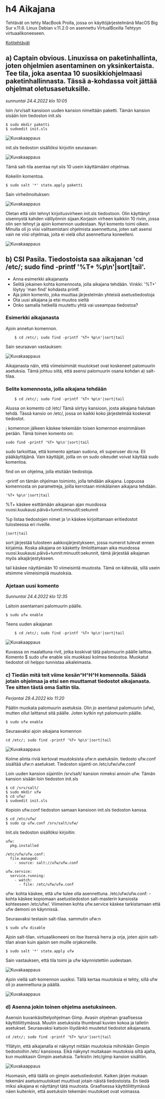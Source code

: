 # h4 Aikajana

Tehtävät on tehty MacBook Prolla, jossa on käyttöjärjestelmänä MacOS Big Sur v.11.6. Linux Debian v.11.2.0 on asennettu VirtualBoxilla Tehtyyn virtuaalikoneeseen.

[Kotitehtävät](https://terokarvinen.com/2021/configuration-management-systems-2022-spring/)

## a) Captain obvious. Linuxissa on paketinhallinta, joten ohjelmien asentaminen on yksinkertaista. Tee tila, joka asentaa 10 suosikkiohjelmaasi paketinhallinnasta. Tässä a-kohdassa voit jättää ohjelmat oletusasetuksille.

*sunnuntai 24.4.2022 klo 10:05*

loin /srv/salt kansioon uuden kansion nimeltään paketti. Tämän kansion sisään loin tiedoston init.sls

	$ sudo mkdir paketti
	$ sudoedit init.sls

![Kuvakaappaus](kuva0.png)

init.sls tiedoston sisällöksi kirjoitin seuraavan:

![Kuvakaappaus](kuva1.png)

Tämä salt-tila asentaa nyt siis 10 usein käyttämääni ohjelmaa. 

Kokeilin komentoa.

	$ sudo salt '*' state.apply paketti

Sain virheilmoituksen:

![Kuvakaappaus](kuva2.png)

Oletan että olin tehnyt kirjoitusvirheen init.sls tiedostoon. Olin käyttänyt sisennystä kahden välilyönnin sijaan.Korjasin virheen kaikkiin 10 riviin, jossa olin sen tehnyt ja ajoin komennon uudestaan. Nyt komento toimi oikein. Minulla oli jo viisi valitsemistani ohjelmista asennettuna, joten salt asensi vain ne viisi ohjelmaa, joita ei vielä ollut asennettuna koneelleni.

![Kuvakaappaus](kuva3.png)

## b) CSI Pasila. Tiedostoista saa aikajanan 'cd /etc/; sudo find -printf '%T+ %p\n'|sort|tail'.

- Anna esimerkki aikajanasta
- Selitä jokainen kohta komennosta, jolla aikajana tehdään. Vinkki: '%T+' löytyy 'man find' kohdasta printf.
- Aja jokin komento, joka muuttaa järjestelmän yhteisiä asetustiedostoja
- Ota uusi aikajana ja etsi muutos sieltä
- Onko samalla hetkellä muutettu yhtä vai useampaa tiedostoa?

### Esimerkki aikajanasta

Ajoin annetun komennon.

		$ cd /etc/; sudo find -printf '%T+ %p\n'|sort|tail

Sain seuraavan vastauksen:

![Kuvakaappaus](kuva4.png)

Aikajanasta näin, että viimeisimmät muutokset ovat koskeneet palomuurin asetuksia. Tämä johtuu siitä, että asensi palomuurin osana kohdan a) salt-tilaa.

### Selite komennosta, jolla aikajana tehdään

		$ cd /etc/; sudo find -printf '%T+ %p\n'|sort|tail

Alussa on komento cd /etc/ Tämä siirtyy kansioon, josta aikajana halutaan tehdä. Tässä kansio on /etc/, jossa on kaikki koko järjestelmää koskevat tiedostot.

; komennon jälkeen käskee tekemään toisen komennon ensimmäisen perään. Tämä toinen komento on:

	sudo find -printf '%T+ %p\n'|sort|tail

sudo tarkoittaa, että komento ajetaan sudona, eli superuser do:na. Eli pääkäyttäjänä. Vain käyttäjät, joilla on on sudo oikeudet voivat käyttää sudo komentoa.

find on on ohjelma, jolla etsitään tiedostoja.

-printf on tämän ohjelman toiminto, jolla tehdään aikajana. Loppuosa komennosta on parametreja, joilla kerrotaan minkälainen aikajana tehdään.

	'%T+ %p\n'|sort|tail

%T+ käskee esittämään aikajanan ajan muodossa vuosi.kuukausi.päivä+tunnit:minuutit:sekunnit 

%p listaa tiedostojen nimet ja \n käskee kirjoittamaan eritiedostot tulosteessa eri riveille.

	|sort|tail

sort järjestää tulosteen aakkosjärjestykseen, jossa numerot tulevat ennen kirjaimia. Koska aikajana on käsketty ilmloittamaan aika muodossa vuosi.kuukausi.päivä+tunnit:minuutit:sekunnit, tämä järjestää aikajanan myös aikajärjestykseen.

tail käskee näyttämään 10 viimeisintä muutosta. Tämä on kätevää, sillä usein etsimme viimeisimpiä muutoksia.

### Ajetaan uusi komento

*Sunnuntai 24.4.2022 klo 12:35*

Laitoin asentamani palomuurin päälle.

	$ sudo ufw enable 

Teens uuden aikajanan

		$ cd /etc/; sudo find -printf '%T+ %p\n'|sort|tail

![Kuvakaappaus](kuva6.png)

Kuvassa on maalattuna rivit, jotka koskivat tätä palomuurin päälle laittoa. Komento $ sudo ufw enable siis muokkasi kolmea tiedostoa. Muokatut tiedostot oli helppo tunnistaa aikaleimasta.

### c) Tiedän mitä teit viime kesän^H^H^H komennolla. Säädä jotain ohjelmaa ja etsi sen muuttamat tiedostot aikajanasta. Tee sitten tästä oma Saltin tila.

*Perjantai 29.4.2022 klo 11:20*

Päätin muokata palomuurin asetuksia. Olin jo asentanut palomuurin (ufw), mutten ollut laittanut sitä päälle. Joten kytkin nyt palomuurin päälle.

	$ sudo ufw enable

Seuraavaksi ajoin aikajana komennon

	cd /etc/; sudo find -printf '%T+ %p\n'|sort|tail

![Kuvakaappaus](kuvao7.png)

Kolme alinta riviä kertovat muutoksista ufw:n asetuksiin. tiedosto ufw.conf sisältää ufw:n asetukset. Tiedoston sijainti on /etc/ufw/ufw.conf

Loin uuden kansion sijaintiin /srv/salt/ kansion nimeksi annoin ufw. Tämän kansion sisään loin tiedoston init.sls

	$ cd /srv/salt/
	$ sudo mkdir ufw
	$ cd ufw/
	$ sudoedit init.sls

Kopioin ufw.conf tiedoston samaan kansioon init.sls tiedoston kanssa.

	$ cd /etc/ufw/
	$ sudo cp ufw.conf /srv/salt/ufw/

Init.sls tiedoston sisällöksi kirjoitin:

	ufw:
	  pkg.installed
	
	/etc/ufw/ufw.conf:
	  file.managed:
	    - source: salt://ufw/ufw.conf
	
	ufw.service:
	  service.running:
	    - watch:
	      - file: /etc/ufw/ufw.conf
	
ufw: kohta käskee, että ufw tulee olla asennettuna. /etc/ufw/ufw.conf: - kohta käskee kopiomaan asetustiedoston salt-masterin kansiosta kohteeseen /etc/ufw/. Viimeinen kohta ufw.service käskee tarkistamaan että ufw demoni on käynnissä.

Seuraavaksi testasin salt-tilaa. sammutin ufw:n

	$ sudo ufw disable

Ajoin salt-tilan. virtuaalikoneeni on itse itsensä herra ja orja, joten ajoin salt-tilan aivan kuin ajaisin sen muille orjakoneille.

	$ sudo salt '*' state.apply ufw

Sain vastauksen, että tila toimi ja ufw käynnistettiin uudestaan.

![Kuvakaappaus](kuva8.png)

Ajoin viellä salt-komennon uusiksi. Tällä kertaa muutoksia ei tehty, sillä ufw oli jo asennettuna ja päällä.

![Kuvakaappaus](kuva9.png)

### d) Asenna jokin toinen ohjelma asetuksineen.

Asensin kuvankäsittelyohjelman Gimp. Avasin ohjelman graafisessa käyttöliittymässä. Muutin asetuksista thumbnail kuvien kokoa ja talletin asetukset. Seuraavaksi katsoin löydänkö muutetut tiedostot aikajanasta.

	cd /etc/; sudo find -printf '%T+ %p\n'|sort|tail
	
Yllätyin, että aikajanalla ei näkynyt mitään muutoksia mihinkään Gimpin tiedostoihin /etc/ kansiossa. Eikä näkynyt muitakaan muutoksia siltä ajalta, kun muokkasin Gimpin asetuksia. Tarkistin /etc/gimp kansion sisällön.

![Kuvakaappaus](kuva11.png)

Huomasin, että täällä on gimpin asetustiedostot. Kaiken järjen mukaan tekemäni asetusmuutokset muuttivat jotain näistä tiedostoista. En tiedä miksi aikajana ei näyttänyt tätä muutosta. Graafisessa käyttöliittymässä näen kuitenkin, että asetuksiin tekemäni muutokset ovat voimassa. 


